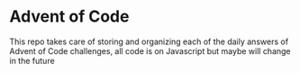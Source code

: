 # Advent of Code
This repo takes care of storing and organizing each of the daily answers of Advent of Code challenges, all code is on Javascript but maybe will change in the future
